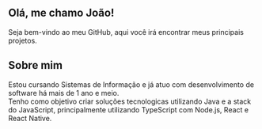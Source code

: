 ## Olá, me chamo João! 

Seja bem-vindo ao meu GitHub, aqui você irá encontrar meus principais projetos.

## Sobre mim

Estou cursando Sistemas de Informação e já atuo com desenvolvimento de software há mais de 1 ano e meio.
<br/>
Tenho como objetivo criar soluções tecnologicas utilizando Java e a stack do JavaScript, principalmente utilizando TypeScript com Node.js, React e React Native.


  
